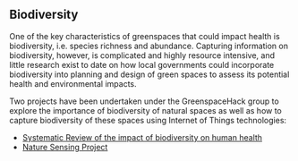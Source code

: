 ## Biodiversity

One of the key characteristics of greenspaces that could impact health is biodiversity, i.e. species richness and abundance. Capturing information on biodiversity, however, is complicated and highly resource intensive, and little research exist to date on how local governments could incorporate biodiversity into planning and design of green spaces to assess its potential health and environmental impacts.

Two projects have been undertaken under the GreenspaceHack group to explore the importance of biodiversity of natural spaces as well as how to capture biodiversity of these spaces using Internet of Things technologies:

- [Systematic Review of the impact of biodiversity on human health](/downloads/biodiversity_review.pdf)
- [Nature Sensing Project](/project/nature_sensing.html)
